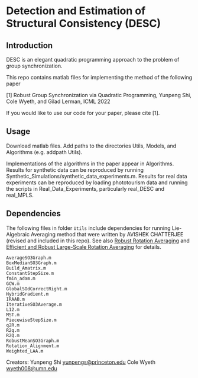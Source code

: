 # Detection and Estimation of Structural Consistency (DESC)

## Introduction

DESC is an elegant quadratic programming approach to the problem of group synchronization. 

This repo contains matlab files for implementing the method of the following paper

[1] Robust Group Synchronization via Quadratic Programming, Yunpeng Shi, Cole Wyeth, and Gilad Lerman, ICML 2022

If you would like to use our code for your paper, please cite [1]. 

## Usage

Download matlab files. Add paths to the directories Utils, Models, and Algorithms (e.g. addpath Utils). 

Implementations of the algorithms in the paper appear in Algorithms. Results for synthetic data can be reproduced by running Synthetic_Simulations/synthetic_data_experiments.m. Results for real data experiments can be reproduced by loading phototourism data and running the scripts in Real_Data_Experiments, particularly real_DESC and real_MPLS.

## Dependencies
The following files in folder ``Utils`` include dependencies for running Lie-Algebraic Averaging method that were written by AVISHEK CHATTERJEE (revised and included in this repo). See also [Robust Rotation Averaging](http://www.ee.iisc.ac.in/labs/cvl/papers/robustrelrotavg.pdf) and [Efficient and Robust Large-Scale Rotation Averaging](https://www.cv-foundation.org/openaccess/content_iccv_2013/papers/Chatterjee_Efficient_and_Robust_2013_ICCV_paper.pdf) for details.
```
AverageSO3Graph.m
BoxMedianSO3Graph.m
Build_Amatrix.m
ConstantStepSize.m
fmin_adam.m
GCW.m
GlobalSOdCorrectRight.m
HybridGradient.m
IRAAB.m
IterativeSO3Average.m
L12.m
MST.m
PiecewiseStepSize.m
q2R.m
R2q.m
R2Q.m
RobustMeanSO3Graph.m
Rotation_Alignment.m
Weighted_LAA.m
```



Creators:
Yunpeng Shi
yunpengs@princeton.edu
Cole Wyeth
wyeth008@umn.edu
